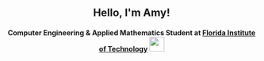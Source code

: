 ### <h2 align="center">Hello, I'm Amy! </h2>
<h4 align="center">Computer Engineering & Applied Mathematics Student at <a href="https://www.fit.edu/">Florida Institute of Technology</a> <img src="https://media.giphy.com/media/gjxYwnMG7Mocmc75DM/giphy.gif" width="30"> </h4>
